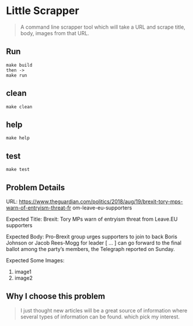 # Little Scrapper
> A command line scrapper tool which will take a URL and scrape title,
body, images from that URL.

## Run
```
make build
then ->
make run
```

## clean
```
make clean
```

## help
```
make help
```

## test
```
make test
```

## Problem Details
URL: https://www.theguardian.com/politics/2018/aug/19/brexit-tory-mps-warn-of-entryism-threat-fr
om-leave-eu-supporters

Expected Title: Brexit: Tory MPs warn of entryism threat from Leave.EU supporters

Expected Body:
Pro-Brexit group urges supporters to join to back Boris Johnson or Jacob Rees-Mogg for
leader [ … ] can go forward to the final ballot among the party’s members, the Telegraph
reported on Sunday.

Expected Some Images:
1. image1
2. image2

## Why I choose this problem
> I just thought new articles will be a great source of information where several types of
information can be found. which pick my interest.
